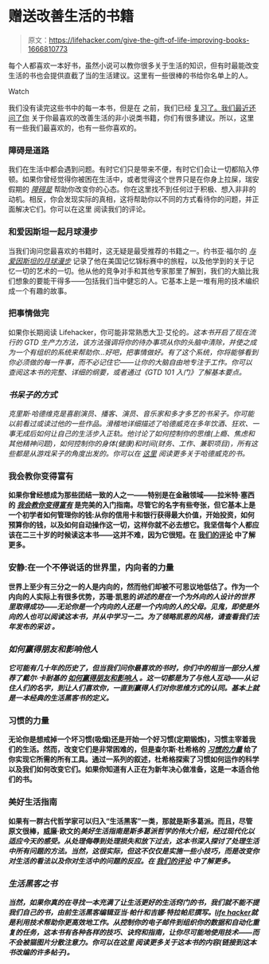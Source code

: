 # 赠送改善生活的书籍

> 原文：<https://lifehacker.com/give-the-gift-of-life-improving-books-1666810773>

每个人都喜欢一本好书，虽然小说可以教你很多关于生活的知识，但有时最能改变生活的书也会提供直截了当的生活建议。这里有一些很棒的书给你名单上的人。

Watch

我们没有读完这些书中的每一本书，但是在 之前，我们已经 [复习了](https://lifehacker.com/a-guide-to-the-good-life-the-best-life-hacks-from-the-1644415861)[。我们最近还](http://lifehacker.com/the-obstacle-is-the-way-the-right-mindset-for-finding-1665117695) [问了你](http://lifehacker.com/what-nonfiction-book-has-helped-improve-your-life-1659766842) 关于你最喜欢的改善生活的非小说类书籍，你们有很多建议。所以，这里有一些我们最喜欢的，也有一些你喜欢的。

### 障碍是道路

我们在生活中都会遇到问题。有时它们只是带来不便，有时它们会让一切都陷入停顿。如果你曾经觉得你被困在生活中，或者觉得这个世界只是在你身上拉屎，瑞安假期的 [*障碍是*](http://smile.amazon.com/The-Obstacle-Is-Way-Timeless/dp/1591846358?asc_campaign=InlineText&asc_refurl=https://lifehacker.com/give-the-gift-of-life-improving-books-1666810773&asc_source=&tag=kinjalifehackerlink-20) 帮助你改变你的心态。你在这里找不到任何过于积极、想入非非的动机。相反，你会发现实际的真相，这将帮助你以不同的方式看待你的问题，并正面解决它们。你可以在这里 阅读我们的评论。

### 和爱因斯坦一起月球漫步

当我们询问您最喜欢的书籍时，这无疑是最受推荐的书籍之一。约书亚·福尔的 [*与爱因斯坦的月球漫步*](http://smile.amazon.com/Moonwalking-Einstein-Science-Remembering-Everything/dp/0143120530?asc_campaign=InlineText&asc_refurl=https://lifehacker.com/give-the-gift-of-life-improving-books-1666810773&asc_source=&tag=kinjalifehackerlink-20) 记录了他在美国记忆锦标赛中的旅程，以及他学到的关于记忆一切的艺术的一切。他从他的竞争对手和其他专家那里了解到，我们的大脑比我们想象的要能干得多——包括我们当中健忘的人。它基本上是一堆有用的技术编织成一个有趣的故事。

### 把事情做完

如果你长期阅读 Lifehacker，你可能非常熟悉大卫·艾伦的[](http://smile.amazon.com/Getting-Things-Done-Stress-Free-Productivity/dp/0142000280?asc_campaign=InlineText&asc_refurl=https://lifehacker.com/give-the-gift-of-life-improving-books-1666810773&asc_source=&tag=kinjalifehackerlink-20)*。这本书开启了现在流行的 GTD 生产力方法，该方法强调将你的待办事项从你的头脑中清除，并使之成为一个有组织的系统来帮助你...好吧，把事情做好。有了这个系统，你将能够看到你必须做的每一件事，而不必记住它——让你的大脑自由地专注于工作。你可以查阅这本书的完整、详细的纲要，或者通过《GTD 101 入门》了解基本要点。*

### *书呆子的方式*

*克里斯·哈德维克是喜剧演员、播客、演员、音乐家和多才多艺的书呆子。你可能以前看过或读过他的一些作品。[](http://smile.amazon.com/Nerdist-Way-Reach-Next-Level/dp/042525318X?asc_campaign=InlineText&asc_refurl=https://lifehacker.com/give-the-gift-of-life-improving-books-1666810773&asc_source=&tag=kinjalifehackerlink-20)*滑稽地详细描述了哈德威克在多年饮酒、狂欢、一事无成后如何让自己的生活步入正轨。他讨论了如何控制你的思维(上瘾、焦虑和其他精神问题)，如何控制你的身体(健康)和时间(财务、工作、兼职项目)，所有这些都是从游戏呆子的角度出发的。你可以在 [这里](http://lifehacker.com/the-nerdist-way-a-self-help-guide-for-me-and-probably-5879975) 阅读更多关于哈德威克的书。**

### **我会教你变得富有**

**如果你曾经想成为那些团结一致的人之一——特别是在金融领域——拉米特·塞西的 [*我会教你变得富有*](http://smile.amazon.com/Will-Teach-You-Be-Rich-ebook/dp/B004WL4BW6?asc_campaign=InlineText&asc_refurl=https://lifehacker.com/give-the-gift-of-life-improving-books-1666810773&asc_source=&tag=kinjalifehackerlink-20) 是完美的入门指南。尽管它的名字有些夸张，但它基本上是一个初学者如何管理你的钱:从你的信用卡和银行获得最大价值，开始投资，如何预算你的钱，以及如何自动操作这一切，这样你就不必去想它。我坚信每个人都应该在二三十岁的时候读这本书——这并不难，因为它很短。在 [我们的评论](http://lifehacker.com/i-will-teach-you-to-be-rich-a-solid-intro-to-money-man-1627049186) 中了解更多。**

### **安静:在一个不停说话的世界里，内向者的力量**

**世界上至少有三分之一的人是内向的，然而他们却被不可思议地低估了。作为一个内向的人实际上有很多优势，苏珊·凯恩的[](http://smile.amazon.com/Quiet-Power-Introverts-World-Talking/dp/0307352153?asc_campaign=InlineText&asc_refurl=https://lifehacker.com/give-the-gift-of-life-improving-books-1666810773&asc_source=&tag=kinjalifehackerlink-20)*讲述的是在一个为外向的人设计的世界里取得成功——无论你是一个内向的人还是一个内向的人的父母。见鬼，即使是外向的人也可以阅读这本书，并从中学习一二。为了领略凯恩的风格，请查看我们去年发布的采访 。***

### ***如何赢得朋友和影响他人***

***它可能有几十年的历史了，但当我们问你最喜欢的书时，你们中的相当一部分人推荐了戴尔·卡耐基的 [*如何赢得朋友和影响人*](http://smile.amazon.com/How-Win-Friends-Influence-People/dp/0671027034?asc_campaign=InlineText&asc_refurl=https://lifehacker.com/give-the-gift-of-life-improving-books-1666810773&asc_source=&tag=kinjalifehackerlink-20) 。这一切都是为了与他人互动——从记住人们的名字，到让人们喜欢你，一直到赢得人们对你思维方式的认同。基本上就是一本经典的生活黑客书的定义。***

### **习惯的力量**

**无论你是想戒掉一个坏习惯(吸烟)还是开始一个好习惯(定期锻炼)，习惯主宰着我们的生活。然而，改变它们是非常困难的，但是查尔斯·杜希格的 [*习惯的力量*](http://smile.amazon.com/Power-Habit-What-Life-Business/dp/081298160X?asc_campaign=InlineText&asc_refurl=https://lifehacker.com/give-the-gift-of-life-improving-books-1666810773&asc_source=&tag=kinjalifehackerlink-20) 给了你实现它所需的所有工具。通过一系列的叙述，杜希格探索了习惯如何运作的科学以及我们如何改变它们。如果你知道有人正在为新年决心做准备，这是一本适合他们的书。**

### **美好生活指南**

**如果有一群古代哲学家可以归入“生活黑客”一类，那就是斯多葛派。而且，尽管原文很棒，威廉·欧文的[](http://smile.amazon.com/Guide-Good-Life-Ancient-Stoic/dp/0195374614?asc_campaign=InlineText&asc_refurl=https://lifehacker.com/give-the-gift-of-life-improving-books-1666810773&asc_source=&tag=kinjalifehackerlink-20)*美好生活指南是斯多葛派哲学的伟大介绍，经过现代化以适应今天的感受。从处理侮辱到处理损失和放下过去，这本书深入探讨了处理生活中所有问题的方法。当然，这很实际，但这不仅仅是实施一些小技巧，而是改变你对生活的看法以及你对生活中的问题的反应。在 [我们的评论](https://lifehacker.com/a-guide-to-the-good-life-the-best-life-hacks-from-the-1644415861) 中了解更多。***

### ***生活黑客之书***

***当然，如果你真的在寻找一本充满了让生活更好的生活窍门的书，我们就不能不提我们自己的书，由前生活黑客编辑亚当·帕什和吉娜·特拉帕尼撰写。[*life hacker*](http://smile.amazon.com/Lifehacker-Working-Smarter-Faster-Better/dp/1118018370?asc_campaign=InlineText&asc_refurl=https://lifehacker.com/give-the-gift-of-life-improving-books-1666810773&asc_source=&tag=kinjalifehackerlink-20)就是利用技术帮助你更高效地工作。从控制你的电子邮件到组织你的数据和自动化重复的任务，这本书有各种各样的技巧、诀窍和指南，让你尽可能地使用技术——而不会被猫图片分散注意力。你可以在这里 阅读更多关于这本书的内容(链接到这本书改编的许多帖子)。***